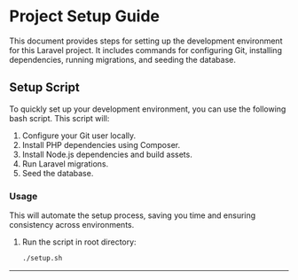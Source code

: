 # Project Setup Guide

This document provides steps for setting up the development environment for this Laravel project. It includes commands for configuring Git, installing dependencies, running migrations, and seeding the database.

## Setup Script

To quickly set up your development environment, you can use the following bash script. This script will:

1. Configure your Git user locally.
2. Install PHP dependencies using Composer.
3. Install Node.js dependencies and build assets.
4. Run Laravel migrations.
5. Seed the database.

### Usage
This will automate the setup process, saving you time and ensuring consistency across environments.
1. Run the script in root directory:

    ```bash
    ./setup.sh
    ```

---

